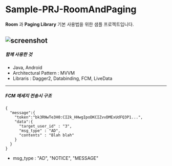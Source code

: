 # Sample-PRJ-RoomAndPaging


**Room** 과 **Paging Library** 기본 사용법을 위한 샘플 프로젝트입니다.

![screenshot](https://github.com/sbean0215/Sample-PRJ-RoomAndPaging/blob/master/screenshot/Screenshot.jpg)
---
##### 함께 사용한 것

* Java, Android
* Architectural Pattern : MVVM 
* Libraris : Dagger2, Databinding, FCM, LiveData


---
##### FCM 메세지 전송시 구조

```
{
  "message":{
    "token":"bk3RNwTe3H0:CI2k_HHwgIpoDKCIZvvDMExUdFQ3P1...",
    "data":{
      "target_user_id" : "3",
      "msg_type" : "AD",
      "contents" : "Blah blah"
    }
  }
}
```
* msg_type : "AD", "NOTICE", "MESSAGE"